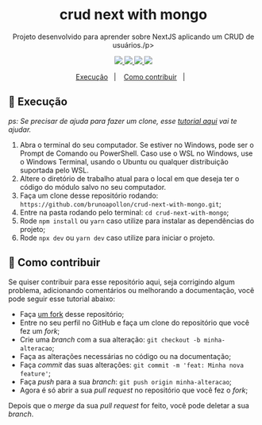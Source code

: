 <h1 align="center">crud next with mongo</h1>
<p align="center">Projeto desenvolvido para aprender sobre NextJS aplicando um CRUD de usuários./p>
<p align="center">
  <a aria-label="Node" href="">
    <img src="https://img.shields.io/badge/Node-16.15.0-informational"></img>
  </a>
  <a aria-label="TypeScript" href="">
    <img src="https://img.shields.io/badge/Typescript-4.6.4-informational"></img>
  </a>
  <a aria-label="NextJS" href="">
    <img src="https://img.shields.io/badge/NextJS-12.1.6-informational"></img>
  </a>
  <a aria-label="React" href="">
    <img src="https://img.shields.io/badge/React-18.1.0-informational"></img>
  </a>
</p>


<p align="center">
  <a href="#-execução">Execução</a>&nbsp;&nbsp;&nbsp;|&nbsp;&nbsp;&nbsp;
  <a href="#-como-contribuir">Como contribuir</a>&nbsp;&nbsp;&nbsp;|&nbsp;&nbsp;&nbsp;
</p>

## 🚀 Execução

_ps: Se precisar de ajuda para fazer um clone, esse [tutorial aqui](https://help.github.com/pt/github/creating-cloning-and-archiving-repositories/cloning-a-repository) vai te ajudar._

1. Abra o terminal do seu computador. Se estiver no Windows, pode ser o Prompt de Comando ou PowerShell. Caso use o WSL no Windows, use o Windows Terminal, usando o Ubuntu ou qualquer distribuição suportada pelo WSL.
2. Altere o diretório de trabalho atual para o local em que deseja ter o código do módulo salvo no seu computador.
3. Faça um clone desse repositório rodando: <br> `https://github.com/brunoapollon/crud-next-with-mongo.git`;
4. Entre na pasta rodando pelo terminal: `cd crud-next-with-mongo`;
6. Rode `npm install` ou `yarn` caso utilize para instalar as dependências do projeto;
7. Rode `npx dev` ou `yarn dev` caso utilize para iniciar o projeto.


## 🤔 Como contribuir

Se quiser contribuir para esse repositório aqui, seja corrigindo algum problema, adicionando comentários ou melhorando a documentação, você pode seguir esse tutorial abaixo:

- Faça [um fork](https://help.github.com/pt/github/getting-started-with-github/fork-a-repo) desse repositório;
- Entre no seu perfil no GitHub e faça um clone do repositório que você fez um *fork*;
- Crie uma *branch* com a sua alteração: `git checkout -b minha-alteracao`;
- Faça as alterações necessárias no código ou na documentação;
- Faça *commit* das suas alterações: `git commit -m 'feat: Minha nova feature'`;
- Faça *push* para a sua *branch*: `git push origin minha-alteracao`;
- Agora é só abrir a sua *pull request* no repositório que você fez o *fork*;

Depois que o *merge* da sua *pull request* for feito, você pode deletar a sua *branch*.

